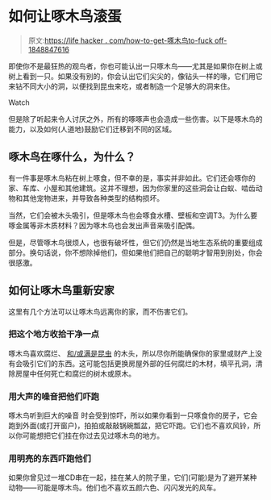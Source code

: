 # 如何让啄木鸟滚蛋

> 原文:[https://life hacker . com/how-to-get-啄木鸟to-fuck off-1848847616](https://lifehacker.com/how-to-get-woodpeckers-to-fuck-off-1848847616)

即使你不是最狂热的观鸟者，你也可能认出一只啄木鸟——尤其是如果你在树上或树上看到一只。如果没有别的，你会认出它们尖尖的，像钻头一样的喙，它们用它来钻不同大小的洞，以便找到昆虫来吃，或者制造一个足够大的洞来住。

Watch

但是除了听起来令人讨厌之外，所有的啄啄声也会造成一些伤害。以下是啄木鸟的能力，以及如何(人道地)鼓励它们迁移到不同的区域。

## 啄木鸟在啄什么，为什么？

有一件事是啄木鸟粘在树上啄食，但不幸的是，事实并非如此。它们还会啄你的家、车库、小屋和其他建筑。这并不理想，因为你家里的这些洞会让白蚁、啮齿动物和其他宠物进来，并导致各种类型的结构损坏。

当然，它们会被木头吸引，但是啄木鸟也会啄食水槽、壁板和空调T3。为什么要啄金属等非木质材料？因为啄木鸟也会发出声音来吸引配偶。

但是，尽管啄木鸟很烦人，也很有破坏性，但它们仍然是当地生态系统的重要组成部分。换句话说，你不想除掉他们，但如果他们把自己的聪明才智用到别处，你会很感激。

## 如何让啄木鸟重新安家

这里有几个方法可以让啄木鸟远离你的家，而不伤害它们。

### 把这个地方收拾干净一点

啄木鸟喜欢腐烂、 [和/或满是昆虫](https://www.gardeningetc.com/advice/how-to-get-rid-of-woodpeckers) 的木头，所以尽你所能确保你的家里或财产上没有会吸引它们的东西。这可能包括更换房屋外部的任何腐烂的木材，填平孔洞，清除房屋中任何死亡和腐烂的树木或原木。

### 用大声的噪音把他们吓跑

啄木鸟听到巨大的噪音 时会受到惊吓，所以如果你看到一只啄食你的房子，它会跑到外面(或打开窗户)，拍拍或敲敲锅碗瓢盆，把它吓跑。它们也不喜欢风铃，所以你可能想把它们挂在你过去见过啄木鸟的地方。

### 用明亮的东西吓跑他们

如果你曾见过一堆CD串在一起，挂在某人的院子里，它们(可能)是为了避开某种动物——可能是啄木鸟。他们也不喜欢五颜六色、闪闪发光的风车。